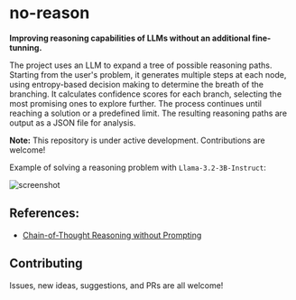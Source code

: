 # no-reason

**Improving reasoning capabilities of LLMs without an additional fine-tunning.**

The project uses an LLM to expand a tree of possible reasoning paths. Starting from the user's problem, it generates multiple steps at each node, using entropy-based decision making to determine the breath of the branching. It calculates confidence scores for each branch, selecting the most promising ones to explore further. The process continues until reaching a solution or a predefined limit. The resulting reasoning paths are output as a JSON file for analysis.

**Note:** This repository is under active development. Contributions are welcome!

Example of solving a reasoning problem with `Llama-3.2-3B-Instruct`:

![screenshot](https://github.com/user-attachments/assets/e8aa5a85-776b-4abd-adc3-f9f4b5108711)

## References:
* [Chain-of-Thought Reasoning without Prompting](https://arxiv.org/pdf/2402.10200)

## Contributing
Issues, new ideas, suggestions, and PRs are all welcome!
